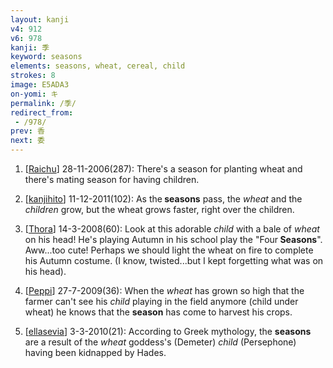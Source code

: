 ```yaml
---
layout: kanji
v4: 912
v6: 978
kanji: 季
keyword: seasons
elements: seasons, wheat, cereal, child
strokes: 8
image: E5ADA3
on-yomi: キ
permalink: /季/
redirect_from:
 - /978/
prev: 香
next: 委
---
```


1) [<a href="http://kanji.koohii.com/profile/Raichu">Raichu</a>] 28-11-2006(287): There&#039;s a season for planting wheat and there&#039;s mating season for having children.

2) [<a href="http://kanji.koohii.com/profile/kanjihito">kanjihito</a>] 11-12-2011(102): As the<strong> seasons</strong> pass, the <em>wheat</em> and the <em>children</em> grow, but the wheat grows faster, right over the children.

3) [<a href="http://kanji.koohii.com/profile/Thora">Thora</a>] 14-3-2008(60): Look at this adorable <em>child</em> with a bale of <em>wheat</em> on his head! He&#039;s playing Autumn in his school play the &quot;Four<strong> Seasons</strong>&quot;. Aww...too cute! Perhaps we should light the wheat on fire to complete his Autumn costume. (I know, twisted...but I kept forgetting what was on his head).

4) [<a href="http://kanji.koohii.com/profile/Peppi">Peppi</a>] 27-7-2009(36): When the <em>wheat</em> has grown so high that the farmer can&#039;t see his <em>child</em> playing in the field anymore (child under wheat) he knows that the <strong>season</strong> has come to harvest his crops.

5) [<a href="http://kanji.koohii.com/profile/ellasevia">ellasevia</a>] 3-3-2010(21): According to Greek mythology, the <strong>seasons</strong> are a result of the <em>wheat</em> goddess&#039;s (Demeter) <em>child</em> (Persephone) having been kidnapped by Hades.


